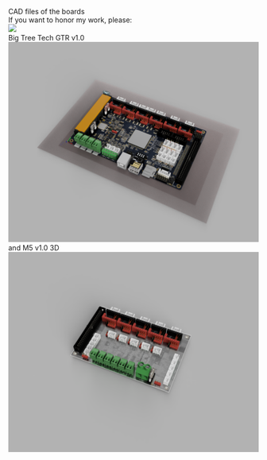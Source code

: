 CAD files of the boards
<br>
If you want to honor my work, please:<br>
<a href="https://www.buymeacoffee.com/mloewe"><img src="https://www.golf-4-cab.de/buymeacoffee.png"></a>
<br>
Big Tree Tech GTR v1.0
<img src="/BTT%20GTR%20v1.0.png">
and M5 v1.0 3D
<img src="/BTT%20M5%20v1.0.png">
